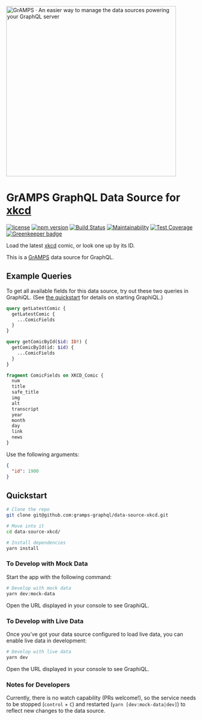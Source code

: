<a href="https://ibm.biz/gramps-graphql"><img src="https://gramps-graphql.github.io/gramps-express/assets/img/gramps-banner.png" alt="GrAMPS · An easier way to manage the data sources powering your GraphQL server" width="450"></a>

# GrAMPS GraphQL Data Source for [xkcd](https://xkcd.com)
[![license](https://img.shields.io/npm/l/@gramps/data-source-xkcd.svg)](https://github.com/gramps-graphql/data-source-xkcd/blob/master/LICENSE) [![npm version](https://img.shields.io/npm/v/@gramps/data-source-xkcd.svg?style=flat)](https://www.npmjs.com/package/@gramps/data-source-xkcd) [![Build Status](https://travis-ci.org/gramps-graphql/data-source-xkcd.svg?branch=master)](https://travis-ci.org/gramps-graphql/data-source-xkcd) [![Maintainability](https://api.codeclimate.com/v1/badges/ac264833fac1fbd1afe0/maintainability)](https://codeclimate.com/github/gramps-graphql/data-source-xkcd/maintainability) [![Test Coverage](https://api.codeclimate.com/v1/badges/ac264833fac1fbd1afe0/test_coverage)](https://codeclimate.com/github/gramps-graphql/data-source-xkcd/test_coverage) [![Greenkeeper badge](https://badges.greenkeeper.io/gramps-graphql/data-source-xkcd.svg)](https://greenkeeper.io/)

Load the latest [xkcd](https://xkcd.com) comic, or look one up by its ID.

This is a [GrAMPS](https://github.com/gramps-graphql/gramps) data source for GraphQL.

## Example Queries

To get all available fields for this data source, try out these two queries in GraphiQL. (See [the quickstart](#quickstart) for details on starting GraphiQL.)

```graphql
query getLatestComic {
  getLatestComic {
    ...ComicFields
  }
}

query getComicById($id: ID!) {
  getComicById(id: $id) {
    ...ComicFields
  }
}

fragment ComicFields on XKCD_Comic {
  num
  title
  safe_title
  img
  alt
  transcript
  year
  month
  day
  link
  news
}
```

Use the following arguments:

```json
{
  "id": 1900
}
```

## Quickstart

```sh
# Clone the repo
git clone git@github.com:gramps-graphql/data-source-xkcd.git

# Move into it
cd data-source-xkcd/

# Install dependencies
yarn install
```

### To Develop with Mock Data

Start the app with the following command:

```sh
# Develop with mock data
yarn dev:mock-data
```

Open the URL displayed in your console to see GraphiQL.

### To Develop with Live Data

Once you’ve got your data source configured to load live data, you can enable live data in development:

```sh
# Develop with live data
yarn dev
```

Open the URL displayed in your console to see GraphiQL.

### Notes for Developers

Currently, there is no watch capability (PRs welcome!), so the service needs to be stopped (`control` + `C`) and restarted (`yarn [dev:mock-data|dev]`) to reflect new changes to the data source.
